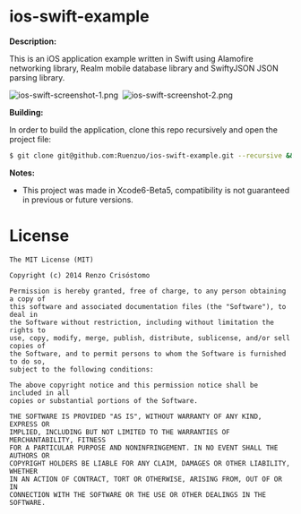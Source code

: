 ios-swift-example
=================

__Description:__  

This is an iOS application example written in Swift using Alamofire networking library, Realm mobile database library and SwiftyJSON JSON parsing library.  

![ios-swift-screenshot-1.png](https://dl.dropboxusercontent.com/u/12352209/GitHub/ios-swift-screenshot-1.png)&nbsp;
![ios-swift-screenshot-2.png](https://dl.dropboxusercontent.com/u/12352209/GitHub/ios-swift-screenshot-2.png)

__Building:__  

In order to build the application, clone this repo recursively and open the project file:

```sh
$ git clone git@github.com:Ruenzuo/ios-swift-example.git --recursive && open WeatherApp.xcodeproj
```

__Notes:__  

* This project was made in Xcode6-Beta5, compatibility is not guaranteed in previous or future versions.

License
=======

    The MIT License (MIT)

    Copyright (c) 2014 Renzo Crisóstomo

    Permission is hereby granted, free of charge, to any person obtaining a copy of
    this software and associated documentation files (the "Software"), to deal in
    the Software without restriction, including without limitation the rights to
    use, copy, modify, merge, publish, distribute, sublicense, and/or sell copies of
    the Software, and to permit persons to whom the Software is furnished to do so,
    subject to the following conditions:

    The above copyright notice and this permission notice shall be included in all
    copies or substantial portions of the Software.

    THE SOFTWARE IS PROVIDED "AS IS", WITHOUT WARRANTY OF ANY KIND, EXPRESS OR
    IMPLIED, INCLUDING BUT NOT LIMITED TO THE WARRANTIES OF MERCHANTABILITY, FITNESS
    FOR A PARTICULAR PURPOSE AND NONINFRINGEMENT. IN NO EVENT SHALL THE AUTHORS OR
    COPYRIGHT HOLDERS BE LIABLE FOR ANY CLAIM, DAMAGES OR OTHER LIABILITY, WHETHER
    IN AN ACTION OF CONTRACT, TORT OR OTHERWISE, ARISING FROM, OUT OF OR IN
    CONNECTION WITH THE SOFTWARE OR THE USE OR OTHER DEALINGS IN THE SOFTWARE.

